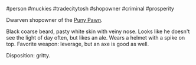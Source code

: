 #person #muckies #tradecitytosh #shopowner #criminal #prosperity

Dwarven shopowner of the [Puny Pawn](obsidian://open?vault=World%20Wiki&file=Confederation%20of%20Cernia%2FTradecity%20Tosh%2FMuckies%2FL_The%20Puny%20Pawn).

Black coarse beard, pasty white skin with veiny nose. Looks like he doesn't see the light of day often, but likes an ale. Wears a helmet with a spike on top. Favorite weapon: leverage, but an axe is good as well.

Disposition: gritty.
